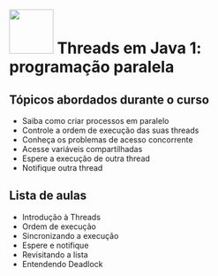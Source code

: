 <h1>
  <img src="https://www.alura.com.br/assets/api/cursos/threads-java-1.svg" height="80" width="80">
  Threads em Java 1: programação paralela
  </br>
</h1>

## Tópicos abordados durante o curso

* Saiba como criar processos em paralelo
* Controle a ordem de execução das suas threads
* Conheça os problemas de acesso concorrente
* Acesse variáveis compartilhadas
* Espere a execução de outra thread
* Notifique outra thread

## Lista de aulas

* Introdução à Threads
* Ordem de execução
* Sincronizando a execução
* Espere e notifique
* Revisitando a lista
* Entendendo Deadlock

